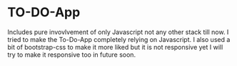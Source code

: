 # TO-DO-App
Includes pure invovlvement of only Javascript not any other stack till now.
I tried to make the To-Do-App completely relying on Javascript.
I also used a bit of bootstrap-css to make it more liked but it is not responsive yet I will try to make it responsive too in future soon.
